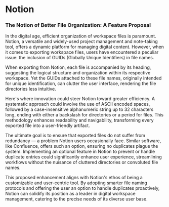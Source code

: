 # Notion

### The Notion of Better File Organization: A Feature Proposal

In the digital age, efficient organization of workspace files is paramount. Notion, a versatile and widely-used project management and note-taking tool, offers a dynamic platform for managing digital content. However, when it comes to exporting workspace files, users have encountered a peculiar issue: the inclusion of GUIDs (Globally Unique Identifiers) in file names.

When exporting from Notion, each file is accompanied by its heading, suggesting the logical structure and organization within its respective workspace. Yet the GUIDs attached to these file names, originally intended for unique identification, can clutter the user interface, rendering the file directories less intuitive.

Here's where innovation could steer Notion toward greater efficiency. A systematic approach could involve the use of ASCII encoded spaces, followed by a case-insensitive alphanumeric string up to 32 characters long, ending with either a backslash for directories or a period for files. This methodology enhances readability and navigability, transforming every exported file into a user-friendly artifact.

The ultimate goal is to ensure that exported files do not suffer from redundancy — a problem Notion users occasionally face. Similar software, like Confluence, offers such an option, ensuring no duplicates plague the system. Implementing an optional feature in Notion to prevent or handle duplicate entries could significantly enhance user experience, streamlining workflows without the nuisance of cluttered directories or convoluted file names.

This proposed enhancement aligns with Notion's ethos of being a customizable and user-centric tool. By adopting smarter file naming protocols and offering the user an option to handle duplicates proactively, Notion can solidify its position as a leader in digital workspace management, catering to the precise needs of its diverse user base.
